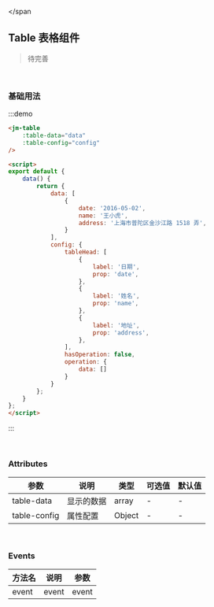 <span></span

## Table 表格组件
> 待完善

<br />

### 基础用法
:::demo
```html
<jm-table
    :table-data="data"
    :table-config="config"
/>

<script>
export default {
    data() {
        return {
            data: [
                {
                    date: '2016-05-02',
                    name: '王小虎',
                    address: '上海市普陀区金沙江路 1518 弄',
                }
            ],
            config: {
                tableHead: [
                    {
                        label: '日期',
                        prop: 'date',
                    },
                    {
                        label: '姓名',
                        prop: 'name',
                    },
                    {
                        label: '地址',
                        prop: 'address',
                    },
                ],
                hasOperation: false,
                operation: {
                    data: []
                }
            }
        };
    }
};
</script>
```
:::

<br />

### Attributes
| 参数      | 说明    | 类型      | 可选值       | 默认值   |
|---------- |-------- |---------- |-------------  |-------- |
| table-data | 显示的数据 | array | - | - |
| table-config | 属性配置 | Object | - | - |

<br />

### Events
| 方法名 | 说明 | 参数 |
| ------ | ------- | ------- |
| event | event | event |
